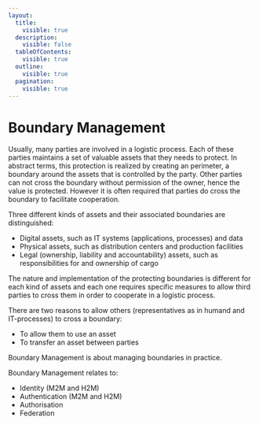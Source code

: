 ```yaml
---
layout:
  title:
    visible: true
  description:
    visible: false
  tableOfContents:
    visible: true
  outline:
    visible: true
  pagination:
    visible: true
---
```


# Boundary Management

Usually, many parties are involved in a logistic process. Each of these parties maintains a set of valuable assets that they needs to protect. In abstract terms, this protection is realized by creating an perimeter, a boundary around the assets that is controlled by the party. Other parties can not cross the boundary without permission of the owner, hence the value is protected. However it is often required that parties do cross the boundary to facilitate cooperation.

Three different kinds of assets and their associated boundaries are distinguished:

* Digital assets, such as IT systems (applications, processes) and data
* Physical assets, such as distribution centers and production facilities
* Legal (ownership, liability and accountability) assets, such as responsibilities for and ownership of cargo

The nature and implementation of the protecting boundaries is different for each kind of assets and each one requires specific measures to allow third parties to cross them in order to cooperate in a logistic process.

There are two reasons to allow others (representatives as in humand and IT-processes) to cross a boundary:

* To allow them to use an asset
* To transfer an asset between parties

Boundary Management is about managing boundaries in practice.

Boundary Management relates to:

* Identity (M2M and H2M)
* Authentication (M2M and H2M)
* Authorisation
* Federation
